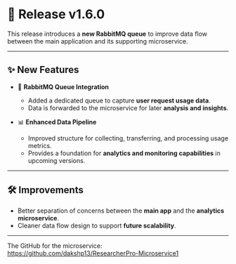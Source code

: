 # 🚀 Release v1.6.0  

This release introduces a **new RabbitMQ queue** to improve data flow between the main application and its supporting microservice.  

---

## ✨ New Features  

- 📨 **RabbitMQ Queue Integration**  
  - Added a dedicated queue to capture **user request usage data**.  
  - Data is forwarded to the microservice for later **analysis and insights**.  

- 📊 **Enhanced Data Pipeline**  
  - Improved structure for collecting, transferring, and processing usage metrics.  
  - Provides a foundation for **analytics and monitoring capabilities** in upcoming versions.  

---

## 🛠️ Improvements  

- Better separation of concerns between the **main app** and the **analytics microservice**.  
- Cleaner data flow design to support **future scalability**.  

---

The GitHub for the microservice: https://github.com/dakshp13/ResearcherPro-Microservice1

